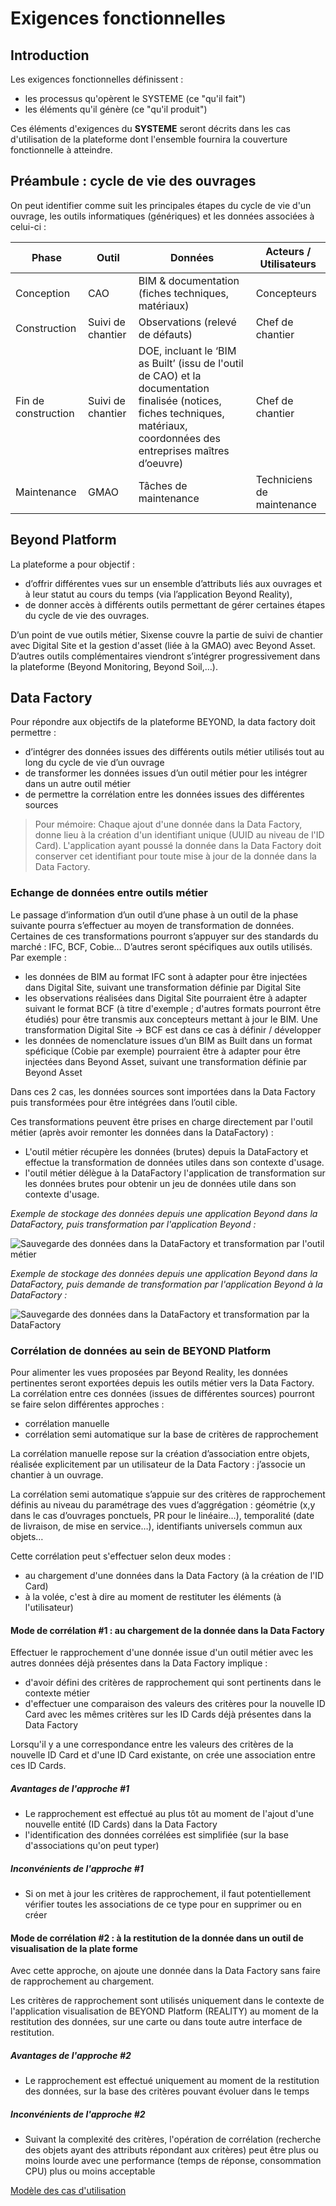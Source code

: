 
# Exigences fonctionnelles

## Introduction

Les exigences fonctionnelles définissent :

- les processus qu'opèrent le SYSTEME (ce "qu'il fait")
- les éléments qu'il génère (ce "qu'il produit")

Ces éléments d'exigences du **SYSTEME** seront décrits dans les cas d'utilisation de la plateforme dont l'ensemble fournira la couverture fonctionnelle à atteindre.

## Préambule : cycle de vie des ouvrages

On peut identifier comme suit les principales étapes du cycle de vie d'un ouvrage, les outils informatiques (génériques) et les données associées à celui-ci :

| **Phase** | **Outil** | **Données** | **Acteurs / Utilisateurs** |
| --- | --- | --- | --- |
| Conception | CAO | BIM & documentation (fiches techniques, matériaux) | Concepteurs |
| Construction | Suivi de chantier | Observations (relevé de défauts) | Chef de chantier |
| Fin de construction | Suivi de chantier | DOE, incluant le ‘BIM as Built’ (issu de l'outil de CAO) et la documentation finalisée (notices, fiches techniques, matériaux, coordonnées des entreprises maîtres d’oeuvre) | Chef de chantier |
| Maintenance | GMAO | Tâches de maintenance | Techniciens de maintenance |

## Beyond Platform

La plateforme a pour objectif :

- d’offrir différentes vues sur un ensemble d’attributs liés aux ouvrages et à leur statut au cours du temps (via l’application Beyond Reality),
- de donner accès à différents outils permettant de gérer certaines étapes du cycle de vie des ouvrages.

D’un point de vue outils métier, Sixense couvre la partie de suivi de chantier avec Digital Site et la gestion d'asset (liée à la GMAO)  avec Beyond Asset.
D’autres outils complémentaires viendront s’intégrer progressivement dans la plateforme (Beyond Monitoring, Beyond Soil,…).

## Data Factory

Pour répondre aux objectifs de la plateforme BEYOND, la data factory doit permettre :

- d’intégrer des données issues des différents outils métier utilisés tout au long du cycle de vie d’un ouvrage
- de transformer les données issues d’un outil métier pour les intégrer dans un autre outil métier
- de permettre la corrélation entre les données issues des différentes sources

> Pour mémoire:
Chaque ajout d'une donnée dans la Data Factory, donne lieu à la création d'un identifiant unique (UUID au niveau de l'ID Card). L'application ayant poussé la donnée dans la Data Factory doit conserver cet identifiant pour toute mise à jour de la donnée dans la Data Factory.

### Echange de données entre outils métier

Le passage d’information d’un outil d’une phase à un outil de la phase suivante pourra s’effectuer au moyen de transformation de données.
Certaines de ces transformations pourront s’appuyer sur des standards du marché : IFC, BCF, Cobie…
D’autres seront spécifiques aux outils utilisés.
Par exemple :

- les données de BIM au format IFC sont à adapter pour être injectées dans Digital Site, suivant une transformation définie par Digital Site
- les observations réalisées dans Digital Site pourraient être à adapter suivant le format BCF (à titre d'exemple ; d'autres formats pourront être étudiés) pour être transmis aux concepteurs mettant à jour le BIM. Une transformation Digital Site -> BCF est dans ce cas à définir / développer
- les données de nomenclature issues d’un BIM as Built dans un format spéficique (Cobie par exemple) pourraient être à adapter pour être injectées dans Beyond Asset, suivant une transformation définie par Beyond Asset

Dans ces 2 cas, les données sources sont importées dans la Data Factory puis transformées pour être intégrées dans l’outil cible.

Ces transformations peuvent être prises en charge directement par l'outil métier (après avoir remonter les données dans la DataFactory) :

- L'outil métier récupère les données (brutes) depuis la DataFactory et effectue la transformation de données utiles dans son contexte d'usage.
- l'outil métier délègue à la DataFactory l'application de transformation sur les données brutes pour obtenir un jeu de données utile dans son contexte d'usage.

_Exemple de stockage des données depuis une application Beyond dans la DataFactory, puis transformation par l'application Beyond :_

![Sauvegarde des données dans la DataFactory et transformation par l'outil métier](./images/DiagramLibrary/0510.SeqIngestAndTransfoBydApp/0510.SeqIngestAndTransfoBydApp.png)

_Exemple de stockage des données depuis une application Beyond dans la DataFactory, puis demande de transformation par l'application Beyond à la DataFactory :_

![Sauvegarde des données dans la DataFactory et transformation par la DataFactory](./images/DiagramLibrary/0510.SeqIngestAndTransfoDF/0510.SeqIngestAndTransfoDF.png)


### Corrélation de données au sein de BEYOND Platform

Pour alimenter les vues proposées par Beyond Reality, les données pertinentes seront exportées depuis les outils métier vers la Data Factory.
La corrélation entre ces données (issues de différentes sources) pourront se faire selon différentes approches :

- corrélation manuelle
- corrélation semi automatique sur la base de critères de rapprochement

La corrélation manuelle repose sur la création d’association entre objets, réalisée explicitement par un utilisateur de la Data Factory : j’associe un chantier à un ouvrage.

La corrélation semi automatique s’appuie sur des critères de rapprochement définis au niveau du paramétrage des vues d’aggrégation : géométrie (x,y dans le cas d’ouvrages ponctuels, PR pour le linéaire…), temporalité (date de livraison, de mise en service…),  identifiants universels commun aux objets…

Cette corrélation peut s'effectuer selon deux modes :

- au chargement d'une données dans la Data Factory (à la création de l'ID Card)
- à la volée, c'est à dire au moment de restituter les éléments (à l'utilisateur)

#### Mode de corrélation #1 : au chargement de la donnée dans la Data Factory

Effectuer le rapprochement d'une donnée issue d'un outil métier avec les autres données déjà présentes dans la Data Factory implique :

- d'avoir défini des critères de rapprochement qui sont pertinents dans le contexte métier
- d'effectuer une comparaison des valeurs des critères pour la nouvelle ID Card avec les mêmes critères sur les ID Cards déjà présentes dans la Data Factory

Lorsqu'il y a une correspondance entre les valeurs des critères de la nouvelle ID Card et d'une ID Card existante, on crée une association entre ces ID Cards.

##### Avantages de l'approche #1

- Le rapprochement est effectué au plus tôt au moment de l'ajout d'une nouvelle entité (ID Cards) dans la Data Factory
- l'identification des données corrélées est simplifiée (sur la base d'associations qu'on peut typer)

##### Inconvénients de l'approche #1

- Si on met à jour les critères de rapprochement, il faut potentiellement vérifier toutes les associations de ce type pour en supprimer ou en créer

#### Mode de corrélation #2 : à la restitution de la donnée dans un outil de visualisation de la plate forme

Avec cette approche, on ajoute une donnée dans la Data Factory sans faire de rapprochement au chargement.

Les critères de rapprochement sont utilisés uniquement dans le contexte de l'application visualisation de BEYOND Platform (REALITY) au moment de la restitution des données, sur une carte ou dans toute autre interface de restitution.

##### Avantages de l'approche #2

- Le rapprochement est effectué uniquement au moment de la restitution des données, sur la base des critères pouvant évoluer dans le temps

##### Inconvénients de l'approche #2

- Suivant la complexité des critères, l'opération de corrélation (recherche des objets ayant des attributs répondant aux critères) peut être plus ou moins lourde avec une performance (temps de réponse, consommation CPU) plus ou moins acceptable

[Modèle des cas d'utilisation](./0200.UseCaseModel.md)
